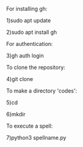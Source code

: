 For installing gh:

1)sudo apt update

2)sudo apt install gh


For authentication:

3)gh auth login


To clone the repository:

4)git clone 


To make a directory 'codes':

5)cd 

6)mkdir

To execute a spell:

7)python3 spellname.py



